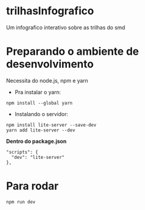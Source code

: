 # trilhasInfografico
 Um infografico interativo sobre as trilhas do smd

# Preparando o ambiente de desenvolvimento
Necessita do node.js, npm e yarn

- Pra instalar o yarn:
```
npm install --global yarn
```
- Instalando o servidor:
```
npm install lite-server --save-dev
yarn add lite-server --dev
```
**Dentro do package.json**
```
"scripts": {
  "dev": "lite-server"
},
```

# Para rodar
```
npm run dev
```
